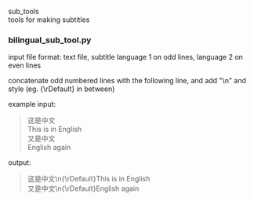 sub_tools  
tools for making subtitles


### bilingual_sub_tool.py
  
  input file format: text file, subtitle language 1 on odd lines, language 2 on even lines
  
  concatenate odd numbered lines with the following line, and add "\n" and style (eg. {\rDefault} in between)
  
  example input:
  
  >这是中文  
  >This is in English  
  >又是中文  
  >English again
  
  output:
  >这是中文\n{\rDefault}This is in English  
  >又是中文\n{\rDefault}English again
  
